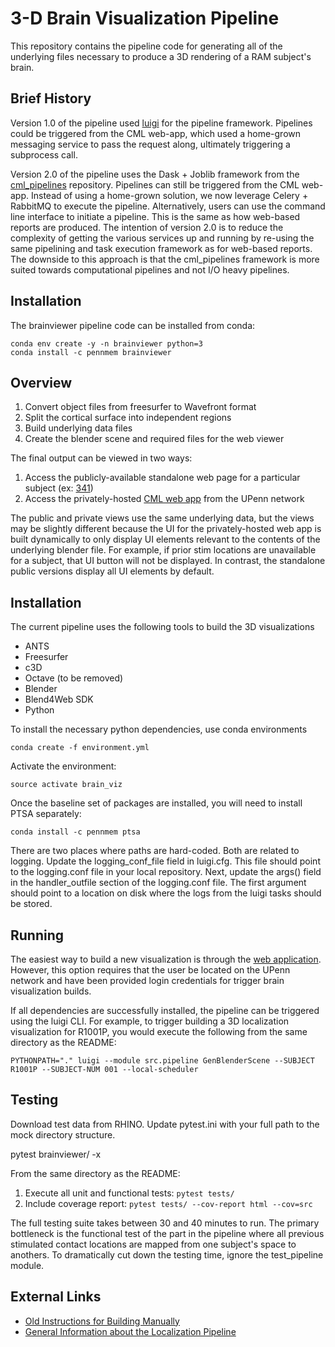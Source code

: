 # 3-D Brain Visualization Pipeline
This repository contains the pipeline code for generating all of the underlying
files necessary to produce a 3D rendering of a RAM subject's brain.

## Brief History
Version 1.0 of the pipeline used [luigi](https://github.com/spotify/luigi) for
the pipeline framework. Pipelines could be triggered from the CML web-app, which
used a home-grown messaging service to pass the request along, ultimately
triggering a subprocess call.

Version 2.0 of the pipeline uses the Dask + Joblib framework from the
[cml_pipelines](https://github.com/pennmem/cml_pipelines) repository. Pipelines
can still be triggered from the CML web-app. Instead of using a home-grown
solution, we now leverage Celery + RabbitMQ to execute the pipeline.
Alternatively, users can use the command line interface to initiate a pipeline.
This is the same as how web-based reports are produced. The intention of
version 2.0 is to reduce the complexity of getting the various services up and
running by re-using the same pipelining and task execution framework as for
web-based reports. The downside to this approach is that the cml_pipelines
framework is more suited towards computational pipelines and not I/O heavy
pipelines.

## Installation

The brainviewer pipeline code can be installed from conda:

```
conda env create -y -n brainviewer python=3
conda install -c pennmem brainviewer
```



## Overview
1. Convert object files from freesurfer to Wavefront format
2. Split the cortical surface into independent regions
3. Build underlying data files
4. Create the blender scene and required files for the web viewer

The final output can be viewed in two ways:
1. Access the publicly-available standalone web page for a particular subject (ex: [341](http://memory.psych.upenn.edu/public/reports/r1/subjects/341/reports/iEEG_surface/iEEG_surface.html))
2. Access the privately-hosted [CML web app](http://rhino2.psych.upenn.edu:8080/brain/) from the UPenn network 

The public and private views use the same underlying data, but the views may be slightly different because the UI for the privately-hosted web app is built dynamically to only display UI elements relevant to the contents of the underlying blender file. For example, if prior stim locations are unavailable for a subject, that UI button will not be displayed. In contrast, the standalone public versions display all UI elements by default.

## Installation
The current pipeline uses the following tools to build the 3D visualizations

- ANTS
- Freesurfer
- c3D
- Octave (to be removed)
- Blender
- Blend4Web SDK
- Python

To install the necessary python dependencies, use conda environments

```conda create -f environment.yml```

Activate the environment:

```source activate brain_viz```

Once the baseline set of packages are installed, you will need to install PTSA separately:

 ```conda install -c pennmem ptsa```
 
 There are two places where paths are hard-coded. Both are related to logging. Update the logging_conf_file field in luigi.cfg.
 This file should point to the logging.conf file in your local repository. Next, update the args() field in the handler_outfile
 section of the logging.conf file. The first argument should point to a location on disk where the logs from the luigi tasks
 should be stored.


## Running
The easiest way to build a new visualization is through the [web application](http://rhino2.psych.upenn.edu:8080/brain/build). However, this option requires that the user be located on the UPenn network and have been provided login credentials for trigger brain visualization builds.

If all dependencies are successfully installed, the pipeline can be triggered using the luigi CLI. For example, to trigger building a 3D localization visualization for R1001P, you would execute the following from the same directory as the README:


```PYTHONPATH="." luigi --module src.pipeline GenBlenderScene --SUBJECT R1001P --SUBJECT-NUM 001 --local-scheduler```

## Testing
Download test data from RHINO. Update pytest.ini with your full path to
the mock directory structure.

pytest brainviewer/ -x

From the same directory as the README:
1. Execute all unit and functional tests: ```pytest tests/```
2. Include coverage report: ```pytest tests/ --cov-report html --cov=src ```

The full testing suite takes between 30 and 40 minutes to run. The primary bottleneck is the functional test of the part in the pipeline where all previous stimulated contact locations are mapped from one subject's space to anothers. To dramatically cut down the testing time, ignore the test_pipeline module.

## External Links
- [Old Instructions for Building Manually](https://memory.psych.upenn.edu/InternalWiki/Electrode_Visualizations_using_Blender_and_Blend4Web)
- [General Information about the Localization Pipeline](https://memory.psych.upenn.edu/InternalWiki/Neuroradiology_Core)

